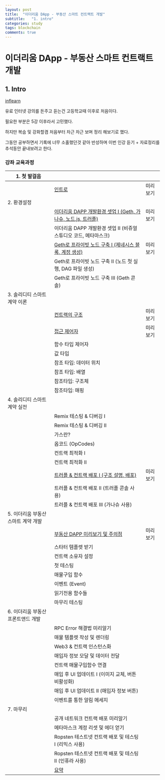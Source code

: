 ```yaml
---
layout: post
title:  "이더리움 DApp - 부동산 스마트 컨트랙트 개발"
subtitle:   "1. intro"
categories: study
tags: blockchain
comments: true
---
```


# 이더리움 DApp - 부동산 스마트 컨트랙트 개발

## 1. Intro



[inflearn](https://www.inflearn.com/course/blockchain-%EC%9D%B4%EB%8D%94%EB%A6%AC%EC%9B%80-dapp/)

유료 인터넷 강의를 돈주고 듣는건 고등학교때 이후로 처음이다. 

필요한 부분은 5강 이후라서 고민했다.

하지만 복숩 및 강화할겸 처음부터 차근 차근 보며 정리 해보기로 했다. 

그동안 공부하면서 기록에 너무 소홀했던것 같아 반성하며 이번 인강 듣기 + 자료정리를 추석동안 끝내보려고 한다. 





### 강좌 교육과정

| 1. 첫 발걸음                        |                                                              |          |
| ----------------------------------- | ------------------------------------------------------------ | -------- |
|                                     | [인트로](https://www.inflearn.com/unit/%ec%9d%b8%ed%8a%b8%eb%a1%9c-2/) | 미리보기 |
| 2. 환경설정                         |                                                              |          |
|                                     | [이더리움 DAPP 개발환경 셋업 I (Geth, 가나슈, 노드.js, 트러플)](https://www.inflearn.com/unit/%ec%9d%b4%eb%8d%94%eb%a6%ac%ec%9b%80-dapp-%ea%b0%9c%eb%b0%9c%ed%99%98%ea%b2%bd-%ec%85%8b%ec%97%85-i-geth-%ea%b0%80%eb%82%98%ec%8a%88-%eb%85%b8%eb%93%9c-js-%ed%8a%b8%eb%9f%ac%ed%94%8c/) | 미리보기 |
|                                     | 이더리움 DAPP 개발환경 셋업 II (비쥬얼 스튜디오 코드, 메타마스크) |          |
|                                     | [Geth로 프라이빗 노드 구축 I (제네시스 블록, 계정 생성)](https://www.inflearn.com/unit/geth%eb%a1%9c-%ed%94%84%eb%9d%bc%ec%9d%b4%eb%b9%97-%eb%85%b8%eb%93%9c-%ea%b5%ac%ec%b6%95-i-%ec%a0%9c%eb%84%a4%ec%8b%9c%ec%8a%a4-%eb%b8%94%eb%a1%9d-%ea%b3%84%ec%a0%95-%ec%83%9d%ec%84%b1/) | 미리보기 |
|                                     | Geth로 프라이빗 노드 구축 II (노드 첫 실행, DAG 파일 생성)   |          |
|                                     | Geth로 프라이빗 노드 구축 III (Geth 콘솔)                    |          |
| 3. 솔리디티 스마트 계약 이론        |                                                              |          |
|                                     | [컨트랙의 구조](https://www.inflearn.com/unit/%ec%bb%a8%ed%8a%b8%eb%9e%99%ec%9d%98-%ea%b5%ac%ec%a1%b0/) | 미리보기 |
|                                     | [접근 제어자](https://www.inflearn.com/unit/%ec%a0%91%ea%b7%bc-%ec%a0%9c%ec%96%b4%ec%9e%90/) | 미리보기 |
|                                     | 함수 타입 제어자                                             |          |
|                                     | 값 타입                                                      |          |
|                                     | 참조 타입: 데이터 위치                                       |          |
|                                     | 참조 타입: 배열                                              |          |
|                                     | 참조타입: 구조체                                             |          |
|                                     | 참조타입: 매핑                                               |          |
| 4. 솔리디티 스마트 계약 실전        |                                                              |          |
|                                     | Remix 테스팅 & 디버깅 I                                      |          |
|                                     | Remix 테스팅 & 디버깅 II                                     |          |
|                                     | 가스란?                                                      |          |
|                                     | 옵코드 (OpCodes)                                             |          |
|                                     | 컨트랙 최적화 I                                              |          |
|                                     | 컨트랙 최적화 II                                             |          |
|                                     | [트러플 & 컨트랙 배포 I (구조 설명, 배포)](https://www.inflearn.com/unit/%ed%8a%b8%eb%9f%ac%ed%94%8c-%ec%bb%a8%ed%8a%b8%eb%9e%99-%eb%b0%b0%ed%8f%ac-i-%ea%b5%ac%ec%a1%b0-%ec%84%a4%eb%aa%85-%eb%b0%b0%ed%8f%ac/) | 미리보기 |
|                                     | 트러플 & 컨트랙 배포 II (트러플 콘솔 사용)                   |          |
|                                     | 트러플 & 컨트랙 배포 III (가나슈 사용)                       |          |
| 5. 이더리움 부동산 스마트 계약 개발 |                                                              |          |
|                                     | [부동산 DAPP 미리보기 및 주의점](https://www.inflearn.com/unit/%eb%b6%80%eb%8f%99%ec%82%b0-dapp-%eb%af%b8%eb%a6%ac%eb%b3%b4%ea%b8%b0-%eb%b0%8f-%ec%a3%bc%ec%9d%98%ec%a0%90/) | 미리보기 |
|                                     | 스타터 템플렛 받기                                           |          |
|                                     | 컨트랙 소유자 설정                                           |          |
|                                     | 첫 테스팅                                                    |          |
|                                     | 매물구입 함수                                                |          |
|                                     | 이벤트 (Event)                                               |          |
|                                     | 읽기전용 함수들                                              |          |
|                                     | 마무리 테스팅                                                |          |
| 6. 이더리움 부동산 프론트앤드 개발  |                                                              |          |
|                                     | RPC Error 해결법 미리알기                                    |          |
|                                     | 매물 템플렛 작성 및 렌더링                                   |          |
|                                     | Web3 & 컨트랙 인스턴스화                                     |          |
|                                     | 매입자 정보 모달 및 데이터 전달                              |          |
|                                     | 컨트랙 매물구입함수 연결                                     |          |
|                                     | 매입 후 UI 업데이트 I (이미지 교체, 버튼 비활성화)           |          |
|                                     | 매입 후 UI 업데이트 II (매입자 정보 버튼)                    |          |
|                                     | 이벤트를 통한 알림 메세지                                    |          |
| 7. 마무리                           |                                                              |          |
|                                     | 공개 네트워크 컨트랙 배포 미리알기                           |          |
|                                     | 메타마스크 계정 리셋 및 에더 얻기                            |          |
|                                     | Ropsten 테스트넷 컨트랙 배포 및 테스팅 I (리믹스 사용)       |          |
|                                     | Ropsten 테스트넷 컨트랙 배포 및 테스팅 II (인퓨라 사용)      |          |
|                                     | [요약](https://www.inflearn.com/unit/%ec%9a%94%ec%95%bd/)    |          |